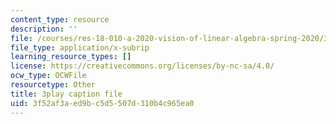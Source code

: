 ```yaml
---
content_type: resource
description: ''
file: /courses/res-18-010-a-2020-vision-of-linear-algebra-spring-2020/3f52af3aed9bc5d5507d310b4c965ea0_azzrfdysfI0.srt
file_type: application/x-subrip
learning_resource_types: []
license: https://creativecommons.org/licenses/by-nc-sa/4.0/
ocw_type: OCWFile
resourcetype: Other
title: 3play caption file
uid: 3f52af3a-ed9b-c5d5-507d-310b4c965ea0
---
```

